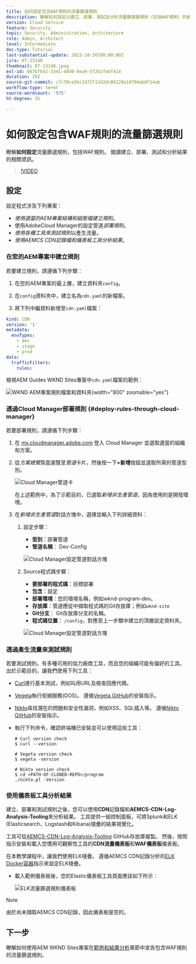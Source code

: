 ```yaml
---
title: 如何設定包含WAF規則的流量篩選規則
description: 瞭解如何設定以建立、部署、測試及分析流量篩選器規則（包括WAF規則）的結果。
version: Cloud Service
feature: Security
topic: Security, Administration, Architecture
role: Admin, Architect
level: Intermediate
doc-type: Tutorial
last-substantial-update: 2023-10-26T00:00:00Z
jira: KT-13148
thumbnail: KT-13148.jpeg
exl-id: b67bf642-3341-48d0-8ea9-5f262febf414
duration: 292
source-git-commit: c7c78ca56c1d72f13d2dc80229a10704ab0f14ab
workflow-type: tm+mt
source-wordcount: '575'
ht-degree: 3%

---
```


# 如何設定包含WAF規則的流量篩選規則

瞭解&#x200B;**如何設定**&#x200B;流量篩選規則，包括WAF規則。 閱讀建立、部署、測試和分析結果的相關資訊。

>[!VIDEO](https://video.tv.adobe.com/v/3425407?quality=12&learn=on)

## 設定

設定程式涉及下列專案：

- _使用適當的AEM專案結構和組態檔建立規則_。
- 使用AdobeCloud Manager的設定管道&#x200B;_部署規則_。
- _使用各種工具來測試規則_&#x200B;以產生流量。
- _使用AEMCS CDN記錄檔和儀表板工具分析結果_。

### 在您的AEM專案中建立規則

若要建立規則，請遵循下列步驟：

1. 在您的AEM專案的最上層，建立資料夾`config`。

1. 在`config`資料夾中，建立名為`cdn.yaml`的新檔案。

1. 將下列中繼資料新增至`cdn.yaml`檔案：

```yaml
kind: CDN
version: '1'
metadata:
  envTypes:
    - dev
    - stage
    - prod
data:
  trafficFilters:
    rules:
```

檢視AEM Guides WKND Sites專案中`cdn.yaml`檔案的範例：

![WKND AEM專案規則檔案和資料夾](./assets/wknd-rules-file-and-folder.png){width="800" zoomable="yes"}

### 透過Cloud Manager部署規則 {#deploy-rules-through-cloud-manager}

若要部署規則，請遵循下列步驟：

1. 在 [my.cloudmanager.adobe.com](https://my.cloudmanager.adobe.com/) 登入 Cloud Manager 並選取適當的組織和方案。

1. 從&#x200B;_方案總覽_&#x200B;頁面瀏覽至&#x200B;_管道_&#x200B;卡片，然後按一下&#x200B;**+新增**&#x200B;按鈕並選取所需的管道型別。

   ![Cloud Manager管道卡](./assets/cloud-manager-pipelines-card.png)

   在上述範例中，為了示範目的，已選取&#x200B;_新增非生產管道_，因為使用的是開發環境。

1. 在&#x200B;_新增非生產管道_&#x200B;對話方塊中，選擇並輸入下列詳細資料：

   1. 設定步驟：

      - **型別**：部署管道
      - **管道名稱**： Dev-Config

      ![Cloud Manager設定管道對話方塊](./assets/cloud-manager-config-pipeline-step1-dialog.png)

   2. Source程式碼步驟：

      - **要部署的程式碼**：目標部署
      - **包含**：設定
      - **部署環境**：您的環境名稱，例如wknd-program-dev。
      - **存放庫**：管道應從中擷取程式碼的Git存放庫；例如`wknd-site`
      - **Git分支**： Git存放庫分支的名稱。
      - **程式碼位置**： `/config`，對應至上一步驟中建立的頂層設定資料夾。

      ![Cloud Manager設定管道對話方塊](./assets/cloud-manager-config-pipeline-step2-dialog.png)

### 透過產生流量來測試規則

若要測試規則，有多種可用的協力廠商工具，而且您的組織可能有偏好的工具。 出於示範目的，讓我們使用下列工具：

- [Curl](https://curl.se/)進行基本測試，例如叫用URL及檢查回應代碼。

- [Vegeta](https://github.com/tsenart/vegeta)執行拒絕服務(DOS)。 遵循[Vegeta GitHub](https://github.com/tsenart/vegeta#install)的安裝指示。

- [Nikto](https://github.com/sullo/nikto/wiki)尋找潛在的問題和安全性漏洞，例如XSS、SQL插入等。 遵循[Nikto GitHub](https://github.com/sullo/nikto)的安裝指示。

- 執行下列命令，確認終端機已安裝並可以使用這些工具：

  ```shell
  # Curl version check
  $ curl --version
  
  # Vegeta version check
  $ vegeta -version
  
  # Nikto version check
  $ cd <PATH-OF-CLONED-REPO>/program
  ./nikto.pl -Version
  ```

### 使用儀表板工具分析結果

建立、部署和測試規則之後，您可以使用&#x200B;**CDN**&#x200B;記錄檔和&#x200B;**AEMCS-CDN-Log-Analysis-Tooling**&#x200B;來分析結果。 工具提供一組控制面板，可將Splunk和ELK (Elasticsearch、Logstash和Kibana)棧疊的結果視覺化。

工具可從[AEMCS-CDN-Log-Analysis-Tooling](https://github.com/adobe/AEMCS-CDN-Log-Analysis-Tooling) GitHub存放庫複製。 然後，按照指示安裝和載入您慣用可觀察性工具的&#x200B;**CDN流量儀表板**&#x200B;和&#x200B;**WAF儀表板**&#x200B;儀表板。

在本教學課程中，讓我們使用ELK棧疊。 遵循AEMCS CDN記錄分析的[ELK Docker容器](https://github.com/adobe/AEMCS-CDN-Log-Analysis-Tooling/blob/main/ELK/README.md)指示來設定ELK棧疊。

- 載入範例儀表板後，您的Elastic儀表板工具頁面應該如下所示：

  ![ELK流量篩選規則儀表板](./assets/elk-dashboard.png)

>[!NOTE]
>
>    由於尚未擷取AEMCS CDN記錄，因此儀表板是空的。


## 下一步

瞭解如何使用AEM WKND Sites專案在[範例和結果分析](./examples-and-analysis.md)章節中宣告包含WAF規則的流量篩選規則。
